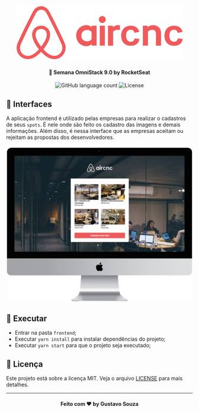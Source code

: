 <h1 align="center">
    <img alt="Aircnc" src="../.github/logo.png" />
</h1>

<h4 align="center">
  🚀 Semana OmniStack 9.0 by RocketSeat
</h4>

<p align="center">
  <img alt="GitHub language count" src="https://img.shields.io/github/languages/count/guuhx97/aircnc">
  <img alt="License" src="https://img.shields.io/badge/license-MIT-brightgreen">
</p>

## 📱 Interfaces

A aplicação frontend é utilizado pelas empresas para realizar o cadastros de seus `spots`. É nele onde são feito os cadastro das imagens e demais informações. Além disso, é nessa interface que as empresas aceitam ou rejeitam as propostas dos desenvolvedores.

<div align="center">
    <img alt="AirCnC" width="500px" src="../.github/frontend-interface.png" />
</div>

## 🔄 Executar

- Entrar na pasta `frontend`;
- Executar `yarn install` para instalar dependências do projeto;
- Executar `yarn start` para que o projeto seja executado;

## 📝 Licença

Este projeto está sobre a licença MIT. Veja o arquivo [LICENSE](../LICENSE.md) para mais detalhes.

---

<h4 align="center">
  Feito com ❤️ by Gustavo Souza
</h4>
